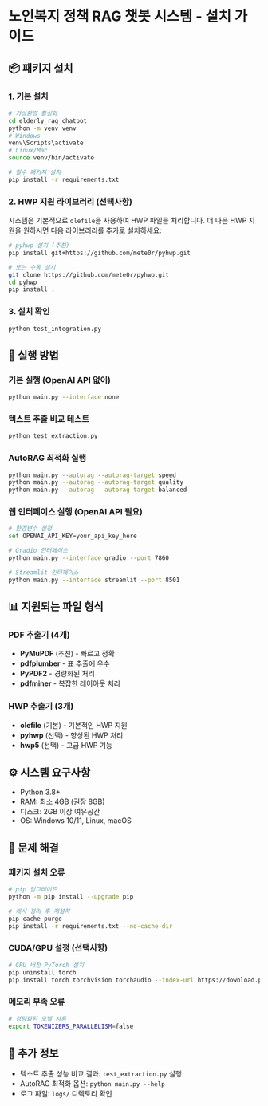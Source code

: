 # 노인복지 정책 RAG 챗봇 시스템 - 설치 가이드

## 📦 패키지 설치

### 1. 기본 설치
```bash
# 가상환경 활성화
cd elderly_rag_chatbot
python -m venv venv
# Windows
venv\Scripts\activate
# Linux/Mac
source venv/bin/activate

# 필수 패키지 설치
pip install -r requirements.txt
```

### 2. HWP 지원 라이브러리 (선택사항)

시스템은 기본적으로 `olefile`을 사용하여 HWP 파일을 처리합니다.
더 나은 HWP 지원을 원하시면 다음 라이브러리를 추가로 설치하세요:

```bash
# pyhwp 설치 (추천)
pip install git+https://github.com/mete0r/pyhwp.git

# 또는 수동 설치
git clone https://github.com/mete0r/pyhwp.git
cd pyhwp
pip install .
```

### 3. 설치 확인

```bash
python test_integration.py
```

## 🚀 실행 방법

### 기본 실행 (OpenAI API 없이)
```bash
python main.py --interface none
```

### 텍스트 추출 비교 테스트
```bash
python test_extraction.py
```

### AutoRAG 최적화 실행
```bash
python main.py --autorag --autorag-target speed
python main.py --autorag --autorag-target quality
python main.py --autorag --autorag-target balanced
```

### 웹 인터페이스 실행 (OpenAI API 필요)
```bash
# 환경변수 설정
set OPENAI_API_KEY=your_api_key_here

# Gradio 인터페이스
python main.py --interface gradio --port 7860

# Streamlit 인터페이스  
python main.py --interface streamlit --port 8501
```

## 📊 지원되는 파일 형식

### PDF 추출기 (4개)
- **PyMuPDF** (추천) - 빠르고 정확
- **pdfplumber** - 표 추출에 우수
- **PyPDF2** - 경량화된 처리
- **pdfminer** - 복잡한 레이아웃 처리

### HWP 추출기 (3개)
- **olefile** (기본) - 기본적인 HWP 지원
- **pyhwp** (선택) - 향상된 HWP 처리
- **hwp5** (선택) - 고급 HWP 기능

## ⚙️ 시스템 요구사항

- Python 3.8+
- RAM: 최소 4GB (권장 8GB)
- 디스크: 2GB 이상 여유공간
- OS: Windows 10/11, Linux, macOS

## 🔧 문제 해결

### 패키지 설치 오류
```bash
# pip 업그레이드
python -m pip install --upgrade pip

# 캐시 정리 후 재설치
pip cache purge
pip install -r requirements.txt --no-cache-dir
```

### CUDA/GPU 설정 (선택사항)
```bash
# GPU 버전 PyTorch 설치
pip uninstall torch
pip install torch torchvision torchaudio --index-url https://download.pytorch.org/whl/cu118
```

### 메모리 부족 오류
```bash
# 경량화된 모델 사용
export TOKENIZERS_PARALLELISM=false
```

## 📝 추가 정보

- 텍스트 추출 성능 비교 결과: `test_extraction.py` 실행
- AutoRAG 최적화 옵션: `python main.py --help`
- 로그 파일: `logs/` 디렉토리 확인